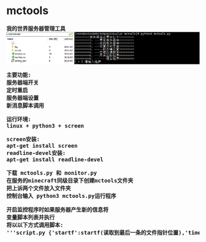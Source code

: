 # mctools
<b>我的世界服务器管理工具<b /><br />
<img src="https://github.com/xiaoqiong0v0/mctools/blob/master/show.PNG?raw=true" /><br />
<pre>主要功能:
服务器端开关
定时重启
服务器端设置
新消息脚本调用

运行环境:
linux + python3 + screen

screen安装:
apt-get install screen
readline-devel安装:
apt-get install readline-devel

下载 mctools.py 和 monitor.py
在服务的minecraft同级目录下创建mctools文件夹
把上诉两个文件放入文件夹
控制台输入 python3 mctools.py运行程序

开启监控程序时如果服务器产生新的信息将
变量脚本列表并执行
将以以下方式调用脚本:
'''script.py {'startf':startf(读取到最后一条的文件指针位置),'time':stime(时间),'message':message(信息)}'''</pre>

